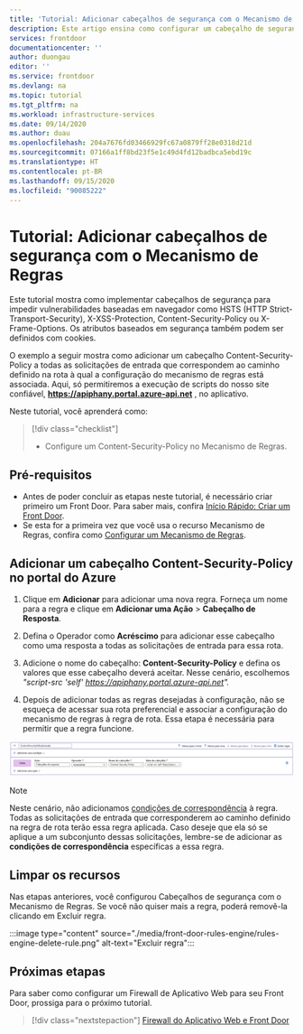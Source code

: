 ```yaml
---
title: 'Tutorial: Adicionar cabeçalhos de segurança com o Mecanismo de Regras – Azure Front Door'
description: Este artigo ensina como configurar um cabeçalho de segurança por meio do mecanismo de regras no Azure Front Door
services: frontdoor
documentationcenter: ''
author: duongau
editor: ''
ms.service: frontdoor
ms.devlang: na
ms.topic: tutorial
ms.tgt_pltfrm: na
ms.workload: infrastructure-services
ms.date: 09/14/2020
ms.author: duau
ms.openlocfilehash: 204a7676fd03466929fc67a0879ff28e0318d21d
ms.sourcegitcommit: 07166a1ff8bd23f5e1c49d4fd12badbca5ebd19c
ms.translationtype: HT
ms.contentlocale: pt-BR
ms.lasthandoff: 09/15/2020
ms.locfileid: "90085222"
---
```

# <a name="tutorial-add-security-headers-with-rules-engine"></a>Tutorial: Adicionar cabeçalhos de segurança com o Mecanismo de Regras

Este tutorial mostra como implementar cabeçalhos de segurança para impedir vulnerabilidades baseadas em navegador como HSTS (HTTP Strict-Transport-Security), X-XSS-Protection, Content-Security-Policy ou X-Frame-Options. Os atributos baseados em segurança também podem ser definidos com cookies.

O exemplo a seguir mostra como adicionar um cabeçalho Content-Security-Policy a todas as solicitações de entrada que correspondem ao caminho definido na rota à qual a configuração do mecanismo de regras está associada. Aqui, só permitiremos a execução de scripts do nosso site confiável, **https://apiphany.portal.azure-api.net** , no aplicativo.

Neste tutorial, você aprenderá como:
> [!div class="checklist"]
> - Configure um Content-Security-Policy no Mecanismo de Regras.

## <a name="prerequisites"></a>Pré-requisitos

* Antes de poder concluir as etapas neste tutorial, é necessário criar primeiro um Front Door. Para saber mais, confira [Início Rápido: Criar um Front Door](quickstart-create-front-door.md).
* Se esta for a primeira vez que você usa o recurso Mecanismo de Regras, confira como [Configurar um Mecanismo de Regras](front-door-tutorial-rules-engine.md).

## <a name="add-a-content-security-policy-header-in-azure-portal"></a>Adicionar um cabeçalho Content-Security-Policy no portal do Azure

1. Clique em **Adicionar** para adicionar uma nova regra. Forneça um nome para a regra e clique em **Adicionar uma Ação** > **Cabeçalho de Resposta**.

1. Defina o Operador como **Acréscimo** para adicionar esse cabeçalho como uma resposta a todas as solicitações de entrada para essa rota.

1. Adicione o nome do cabeçalho: **Content-Security-Policy** e defina os valores que esse cabeçalho deverá aceitar. Nesse cenário, escolhemos *"script-src 'self' https://apiphany.portal.azure-api.net".*

1. Depois de adicionar todas as regras desejadas à configuração, não se esqueça de acessar sua rota preferencial e associar a configuração do mecanismo de regras à regra de rota. Essa etapa é necessária para permitir que a regra funcione. 

![amostra do portal](./media/front-door-rules-engine/rules-engine-security-header-example.png)

> [!NOTE]
> Neste cenário, não adicionamos [condições de correspondência](front-door-rules-engine-match-conditions.md) à regra. Todas as solicitações de entrada que corresponderem ao caminho definido na regra de rota terão essa regra aplicada. Caso deseje que ela só se aplique a um subconjunto dessas solicitações, lembre-se de adicionar as **condições de correspondência** específicas a essa regra.

## <a name="clean-up-resources"></a>Limpar os recursos

Nas etapas anteriores, você configurou Cabeçalhos de segurança com o Mecanismo de Regras. Se você não quiser mais a regra, poderá removê-la clicando em Excluir regra.

:::image type="content" source="./media/front-door-rules-engine/rules-engine-delete-rule.png" alt-text="Excluir regra":::

## <a name="next-steps"></a>Próximas etapas

Para saber como configurar um Firewall de Aplicativo Web para seu Front Door, prossiga para o próximo tutorial.

> [!div class="nextstepaction"]
> [Firewall do Aplicativo Web e Front Door](front-door-waf.md)